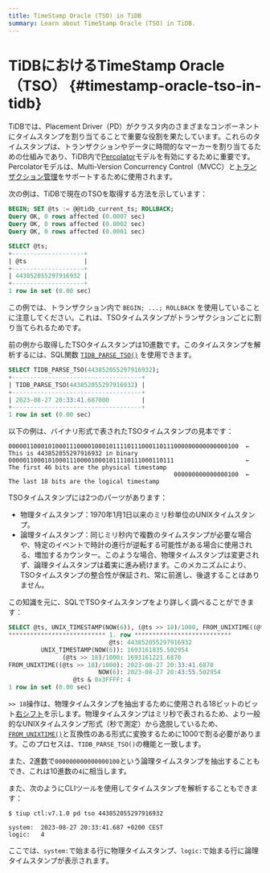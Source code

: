 ```yaml
---
title: TimeStamp Oracle (TSO) in TiDB
summary: Learn about TimeStamp Oracle (TSO) in TiDB.
---
```


# TiDBにおけるTimeStamp Oracle（TSO） {#timestamp-oracle-tso-in-tidb}

TiDBでは、Placement Driver（PD）がクラスタ内のさまざまなコンポーネントにタイムスタンプを割り当てることで重要な役割を果たしています。これらのタイムスタンプは、トランザクションやデータに時間的なマーカーを割り当てるための仕組みであり、TiDB内で[Percolator](https://research.google.com/pubs/pub36726.html)モデルを有効にするために重要です。Percolatorモデルは、Multi-Version Concurrency Control（MVCC）と[トランザクション管理](/transaction-overview.md)をサポートするために使用されます。

次の例は、TiDBで現在のTSOを取得する方法を示しています：

```sql
BEGIN; SET @ts := @@tidb_current_ts; ROLLBACK;
Query OK, 0 rows affected (0.0007 sec)
Query OK, 0 rows affected (0.0002 sec)
Query OK, 0 rows affected (0.0001 sec)

SELECT @ts;
+--------------------+
| @ts                |
+--------------------+
| 443852055297916932 |
+--------------------+
1 row in set (0.00 sec)
```

この例では、トランザクション内で `BEGIN; ...; ROLLBACK` を使用していることに注意してください。これは、TSOタイムスタンプがトランザクションごとに割り当てられるためです。

前の例から取得したTSOタイムスタンプは10進数です。このタイムスタンプを解析するには、SQL関数 [`TIDB_PARSE_TSO()`](/functions-and-operators/tidb-functions.md#tidb_parse_tso) を使用できます。

```sql
SELECT TIDB_PARSE_TSO(443852055297916932);
+------------------------------------+
| TIDB_PARSE_TSO(443852055297916932) |
+------------------------------------+
| 2023-08-27 20:33:41.687000         |
+------------------------------------+
1 row in set (0.00 sec)
```

以下の例は、バイナリ形式で表されたTSOタイムスタンプの見本です：

```shell
0000011000101000111000010001011110111000110111000000000000000100  ← This is 443852055297916932 in binary
0000011000101000111000010001011110111000110111                    ← The first 46 bits are the physical timestamp
                                              000000000000000100  ← The last 18 bits are the logical timestamp
```

TSOタイムスタンプには2つのパーツがあります：

- 物理タイムスタンプ：1970年1月1日以来のミリ秒単位のUNIXタイムスタンプ。
- 論理タイムスタンプ：同じミリ秒内で複数のタイムスタンプが必要な場合や、特定のイベントで時計の進行が逆転する可能性がある場合に使用される、増加するカウンター。このような場合、物理タイムスタンプは変更されず、論理タイムスタンプは着実に進み続けます。このメカニズムにより、TSOタイムスタンプの整合性が保証され、常に前進し、後退することはありません。

この知識を元に、SQLでTSOタイムスタンプをより詳しく調べることができます：

```sql
SELECT @ts, UNIX_TIMESTAMP(NOW(6)), (@ts >> 18)/1000, FROM_UNIXTIME((@ts >> 18)/1000), NOW(6), @ts & 0x3FFFF\G
*************************** 1. row ***************************
                            @ts: 443852055297916932
         UNIX_TIMESTAMP(NOW(6)): 1693161835.502954
               (@ts >> 18)/1000: 1693161221.6870
FROM_UNIXTIME((@ts >> 18)/1000): 2023-08-27 20:33:41.6870
                         NOW(6): 2023-08-27 20:43:55.502954
                  @ts & 0x3FFFF: 4
1 row in set (0.00 sec)
```

`>> 18`操作は、物理タイムスタンプを抽出するために使用される18ビットのビット[右シフト](/functions-and-operators/bit-functions-and-operators.md)を示します。物理タイムスタンプはミリ秒で表されるため、より一般的なUNIXタイムスタンプ形式（秒で測定）から逸脱しているため、[`FROM_UNIXTIME()`](/functions-and-operators/date-and-time-functions.md)と互換性のある形式に変換するために1000で割る必要があります。このプロセスは、`TIDB_PARSE_TSO()`の機能と一致します。

また、2進数で`000000000000000100`という論理タイムスタンプを抽出することもでき、これは10進数の`4`に相当します。

また、次のようにCLIツールを使用してタイムスタンプを解析することもできます：

```shell
$ tiup ctl:v7.1.0 pd tso 443852055297916932
```

    system:  2023-08-27 20:33:41.687 +0200 CEST
    logic:   4

ここでは、`system:`で始まる行に物理タイムスタンプ、`logic:`で始まる行に論理タイムスタンプが表示されます。
